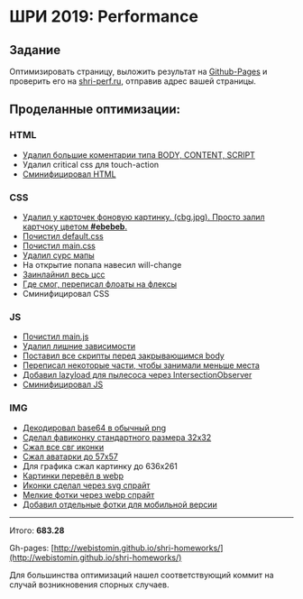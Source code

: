 # ШРИ 2019: Performance

## Задание
Оптимизировать страницу, выложить результат на [Github-Pages](https://help.github.com/en/articles/creating-a-github-pages-site) и проверить его на [shri-perf.ru](https://shri-perf.ru), отправив адрес вашей страницы.

## Проделанные оптимизации:

### HTML

* [Удалил большие коментарии типа BODY, CONTENT, SCRIPT](https://github.com/webistomin/shri-homeworks/commit/3dc7bd0738cac89da2fe3b105707a41379c47d10)
* Удалил critical css для touch-action
* [Сминифицировал HTML](https://github.com/webistomin/shri-homeworks/commit/23475cb3a291f12027683c5fc29032f3a9add2d9)

### CSS
* [Удалил у карточек фоновую картинку. (cbg.jpg). Просто залил картчоку цветом **#ebebeb**.](https://github.com/webistomin/shri-homeworks/commit/3dc7bd0738cac89da2fe3b105707a41379c47d10)
* [Почистил default.css](https://github.com/webistomin/shri-homeworks/commit/33dcc7fcccda3e0069988496d5fd7bf655be20f2)
* [Почистил main.css](https://github.com/webistomin/shri-homeworks/commit/539a63cd2b396205b9bd897a618a6123132ff84f#diff-23b024677d4732ee53b6d7bdc52e0fe2)
* [Удалил сурс мапы](https://github.com/webistomin/shri-homeworks/commit/61c28bd2d1364b0081cbb817c16f1bb8eaa67759)
* На открытие попапа навесил will-change
* [Заинлайнил весь цсс](https://github.com/webistomin/shri-homeworks/commit/06b8b8ddbe7c8b4d433712c79862f11f33269bd8)
* [Где смог, переписал флоаты на флексы](https://github.com/webistomin/shri-homeworks/commit/7ce51f4572f892006fee3201bb370808daa0b2b7)
* Сминифицировал CSS

### JS

* [Почистил main.js](https://github.com/webistomin/shri-homeworks/commit/c2767900af7bdd041d8702513f04acba9f6b37ad)
* [Удалил лишние зависимости](https://github.com/webistomin/shri-homeworks/commit/162dadb2e89d33706d3033777706c0d830ce0f96)
* [Поставил все скрипты перед закрывающимся body](https://github.com/webistomin/shri-homeworks/commit/2621cd110906c7bb0782069cdc2aab413e877332)
* [Переписал некоторые части, чтобы занимали меньше места](https://github.com/webistomin/shri-homeworks/commit/333780902c17553e9e881ae4dfe3f73aab3c6f84)
* [Добавил lazyload для пылесоса через IntersectionObserver](https://github.com/webistomin/shri-homeworks/commit/a8d1384e0be016fa373d51743d0957264327d917)
* [Сминифицировал JS](https://github.com/webistomin/shri-homeworks/commit/ebfbb92883fe81d823e1d7962c858087990e2eac)

### IMG
* [Декодировал base64 в обычный png](https://github.com/webistomin/shri-homeworks/commit/2a723d5b0175ffbe0c60a3676332f5c859ddc553)
* [Сделал фавиконку стандартного размера 32x32](https://github.com/webistomin/shri-homeworks/commit/c8e17935675506426a6f57bf5531bed6af5a9078)
* [Сжал все свг иконки](https://github.com/webistomin/shri-homeworks/commit/ef9a547ac41e71517db8f4ea48ec23e210835a62)
* [Сжал аватарки до 57х57](https://github.com/webistomin/shri-homeworks/commit/3a55cea6cbb0b305abd3e1ba7f5055f06c9ade40)
* Для графика сжал картинку до 636x261
* [Картинки перевёл в webp](https://github.com/webistomin/shri-homeworks/commit/6513223a30d97327d46323490baa4b76c0686be0)
* [Иконки сделал через svg спрайт](https://github.com/webistomin/shri-homeworks/commit/f07673ea97a94516083e2934e92f466eea21f31a)
* [Мелкие фотки через webp спрайт](https://github.com/webistomin/shri-homeworks/commit/85c14df36da3277945c37a919351c7dbf6c7ae1b)
* [Добавил отдельные фотки для мобильной версии](https://github.com/webistomin/shri-homeworks/commit/a59ebc6a04cffd482512fbfca9f3ea1d7def6922)

---

Итого: **683.28**

Gh-pages: [http://webistomin.github.io/shri-homeworks/](http://webistomin.github.io/shri-homeworks/)

Для большинства оптимизаций нашел соответствующий коммит на случай возникновения спорных случаев.



